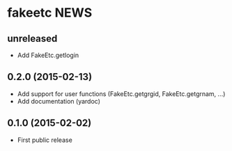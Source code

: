 # fakeetc NEWS
## unreleased
- Add FakeEtc.getlogin

## 0.2.0 (2015-02-13)
- Add support for user functions (FakeEtc.getgrgid, FakeEtc.getgrnam, ...)
- Add documentation (yardoc)

## 0.1.0 (2015-02-02)
- First public release
